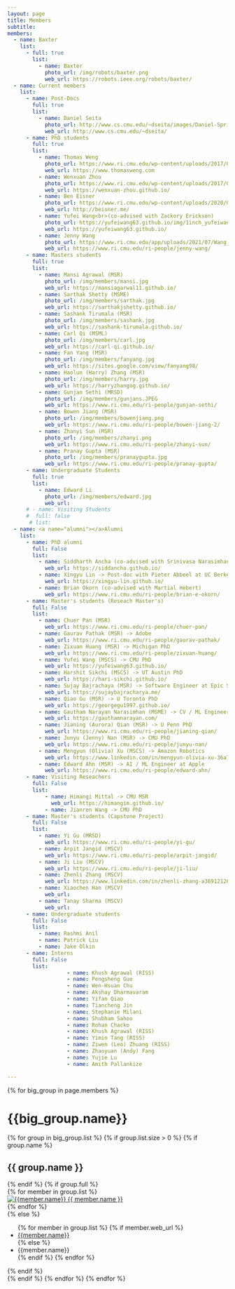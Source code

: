 ```yaml
---
layout: page
title: Members
subtitle:
members:
  - name: Baxter
    list:
      - full: true
        list:
          - name: Baxter
            photo_url: /img/robots/baxter.png
            web_url: https://robots.ieee.org/robots/baxter/
  - name: Current members
    list:
      - name: Post-Docs
        full: true
        list:
          - name: Daniel Seita
            photo_url: http://www.cs.cmu.edu/~dseita/images/Daniel-Spring-2021.JPG
            web_url: http://www.cs.cmu.edu/~dseita/
      - name: PhD students
        full: true
        list:
          - name: Thomas Weng
            photo_url: https://www.ri.cmu.edu/wp-content/uploads/2017/04/weng_thomas_2018.jpg
            web_url: https://www.thomasweng.com
          - name: Wenxuan Zhou
            photo_url: https://www.ri.cmu.edu/wp-content/uploads/2017/07/zhou_wenxuan_2019_1.jpg
            web_url: https://wenxuan-zhou.github.io/
          - name: Ben Eisner
            photo_url: https://www.ri.cmu.edu/wp-content/uploads/2020/07/Eisner_Benjamin_2020.png
            web_url: http://beisner.me/
          - name: Yufei Wang<br>(co-advised with Zackory Erickson)
            photo_url: https://yufeiwang63.github.io/img/1inch_yufeiwang.jpg
            web_url: https://yufeiwang63.github.io/
          - name: Jenny Wang
            photo_url: https://www.ri.cmu.edu/app/uploads/2021/07/Wang_Jenny-scaled.jpg
            web_url: https://www.ri.cmu.edu/ri-people/jenny-wang/
      - name: Masters students
        full: true
        list:
          - name: Mansi Agrawal (MSR)
            photo_url: /img/members/mansi.jpg
            web_url: https://mansiagarwal11.github.io/
          - name: Sarthak Shetty (MSME)
            photo_url: /img/members/sarthak.jpg
            web_url: https://sarthakjshetty.github.io/
          - name: Sashank Tirumala (MSR)
            photo_url: /img/members/sashank.jpg
            web_url: https://sashank-tirumala.github.io/
          - name: Carl Qi (MSML)
            photo_url: /img/members/carl.jpg
            web_url: https://carl-qi.github.io/
          - name: Fan Yang (MSR)
            photo_url: /img/members/fanyang.jpg
            web_url: https://sites.google.com/view/fanyang98/
          - name: Haolun (Harry) Zhang (MSR)
            photo_url: /img/members/harry.jpg
            web_url: https://harryzhangog.github.io/
          - name: Gunjan Sethi (MRSD)
            photo_url: /img/members/gunjans.JPEG
            web_url: https://www.ri.cmu.edu/ri-people/gunjan-sethi/
          - name: Bowen Jiang (MSR)
            photo_url: /img/members/bowenjiang.png
            web_url: https://www.ri.cmu.edu/ri-people/bowen-jiang-2/    
          - name: Zhanyi Sun (MSR)
            photo_url: /img/members/zhanyi.png
            web_url: https://www.ri.cmu.edu/ri-people/zhanyi-sun/
          - name: Pranay Gupta (MSR)
            photo_url: /img/members/pranaygupta.jpg
            web_url: https://www.ri.cmu.edu/ri-people/pranay-gupta/
      - name: Undergraduate Students
        full: true
        list:
          - name: Edward Li
            photo_url: /img/members/edward.jpg
            web_url:
      # - name: Visiting Students
      #  full: false
       # list:
  - name: <a name="alumni"></a>Alumni
    list:
      - name: PhD alumni
        full: False
        list:
          - name: Siddharth Ancha (co-advised with Srinivasa Narasimhan) -> Post-doc with Nick Roy at MIT
            web_url: https://siddancha.github.io/
          - name: Xingyu Lin -> Post-doc with Pieter Abbeel at UC Berkeley
            web_url: https://xingyu-lin.github.io/
          - name: Brian Okorn (co-advised with Martial Hebert)
            web_url: https://www.ri.cmu.edu/ri-people/brian-e-okorn/
      - name: Master's students (Reseach Master's)
        full: False
        list:
          - name: Chuer Pan (MSR)
            web_url: https://www.ri.cmu.edu/ri-people/chuer-pan/
          - name: Gaurav Pathak (MSR) -> Adobe
            web_url: https://www.ri.cmu.edu/ri-people/gaurav-pathak/
          - name: Zixuan Huang (MSR) -> Michigan PhD
            web_url: https://www.ri.cmu.edu/ri-people/zixuan-huang/
          - name: Yufei Wang (MSCS) -> CMU PhD
            web_url: https://yufeiwang63.github.io/
          - name: Harshit Sikchi (MSCS) -> UT Austin PhD
            web_url: https://hari-sikchi.github.io/
          - name: Sujay Bajrachaya (MSR) -> Software Engineer at Epic Systems
            web_url: https://sujaybajracharya.me/
          - name: Qiao Gu (MSR) -> U Toronto PhD
            web_url: https://georgegu1997.github.io/
          - name: Gautham Narayan Narasimhan (MSME) -> CV / ML Engineer at Path Robotics
            web_url: https://gauthamnarayan.com/
          - name: Jianing (Aurora) Qian (MSR) -> U Penn PhD
            web_url: https://www.ri.cmu.edu/ri-people/jianing-qian/
          - name: Junyu (Jenny) Nan (MSR) -> CMU PhD
            web_url: https://www.ri.cmu.edu/ri-people/junyu-nan/
          - name: Mengyun (Olivia) Xu (MSCS) -> Amazon Robotics
            web_url: https://www.linkedin.com/in/mengyun-olivia-xu-36a7ab126
          - name: Edward Ahn (MSR) -> AI / ML Engineer at Apple
            web_url: https://www.ri.cmu.edu/ri-people/edward-ahn/
      - name: Visiting Reseachers
        full: False
        list:
            - name: Himangi Mittal -> CMU MSR
              web_url: https://himangim.github.io/
            - name: Jianren Wang -> CMU PhD
      - name: Master's students (Capstone Project)
        full: False
        list:
          - name: Yi Gu (MRSD)
            web_url: https://www.ri.cmu.edu/ri-people/yi-gu/
          - name: Arpit Jangid (MSCV)
            web_url: https://www.ri.cmu.edu/ri-people/arpit-jangid/
          - name: Ji Liu (MSCV)
            web_url: https://www.ri.cmu.edu/ri-people/ji-liu/
          - name: Zhenli Zhang (MSCV)
            web_url: https://www.linkedin.com/in/zhenli-zhang-a36912126
          - name: Xiaochen Han (MSCV)
            web_url:
          - name: Tanay Sharma (MSCV)
            web_url:
      - name: Undergraduate students
        full: False
        list:
          - name: Rashmi Anil
          - name: Patrick Liu
          - name: Jake Olkin
      - name: Interns
        full: False
        list:
                   - name: Khush Agrawal (RISS)
                   - name: Pengsheng Guo
                   - name: Wen-Hsuan Chu
                   - name: Akshay Dharmavaram
                   - name: Yifan Qiao
                   - name: Tiancheng Jin
                   - name: Stephanie Milani
                   - name: Shubham Sahoo
                   - name: Rohan Chacko
                   - name: Khush Agrawal (RISS)
                   - name: Yimin Tang (RISS)
                   - name: Ziwen (Leo) Zhuang (RISS)
                   - name: Zhaoyuan (Andy) Fang
                   - name: Yujie Lu
                   - name: Amith Pallankize

---
```


<div class="row">
  {% for big_group in page.members %}
    <h1> {{big_group.name}} </h1>
    {% for group in big_group.list %}
    {% if group.list.size > 0 %}
      {% if group.name %}
        <h2>{{ group.name }}</h2>
      {% endif %}
      {% if group.full %}
      <div class="row member-row">
        {% for member in group.list %}
          <div class="col-xl-3 col-lg-3 col-md-3 text-center col-sm-6 col-xs-6 member-col">
            <a target="_blank" href="{{ member.web_url }}">
              <img class="img-responsive" src="{{ member.photo_url }}" alt="{{member.name}}">
            </a>
            <a target="_blank" href="{{ member.web_url }}">
              {{ member.name }}
            </a>
          </div>
        {% endfor %}
      </div>
      {% else %}
        <ul>
          {% for member in group.list %}
            {% if member.web_url %}
              <li><a href="{{member.web_url}}"> {{member.name}} </a></li>
            {% else %}
              <li><a> {{member.name}} </a></li>
            {% endif %}
          {% endfor %}
        </ul>
      {% endif %}
    <br>
    {% endif %}
    {% endfor %}
  {% endfor %}
</div>


<!-- <h3 id="undergraduate-students">Undergraduate students</h3>
<ul>
</ul>
</div> -->

<!-- <h2 id="collaborators">Collaborators</h2> -->
<!-- <ul>
  <li><a href="https://www.cs.cmu.edu/~astein/">Aaron Steinfeld</a></li>
  <li><a href="https://www.cs.cmu.edu/~kkitani/">Kris Kitani</a></li>
  <li><a href="http://www.lauravherlant.com/">Laura Herlant</a></li>
</ul> -->
